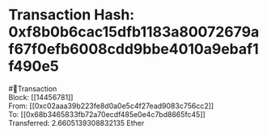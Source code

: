 
Transaction Hash: 0xf8b0b6cac15dfb1183a80072679af67f0efb6008cdd9bbe4010a9ebaf1f490e5
====================================================================================
  
#💸Transaction  
Block: [[14456781]]  
From: [[0xc02aaa39b223fe8d0a0e5c4f27ead9083c756cc2]]  
To: [[0x68b3465833fb72a70ecdf485e0e4c7bd8665fc45]]  
Transferred: 2.6605139308832135 Ether